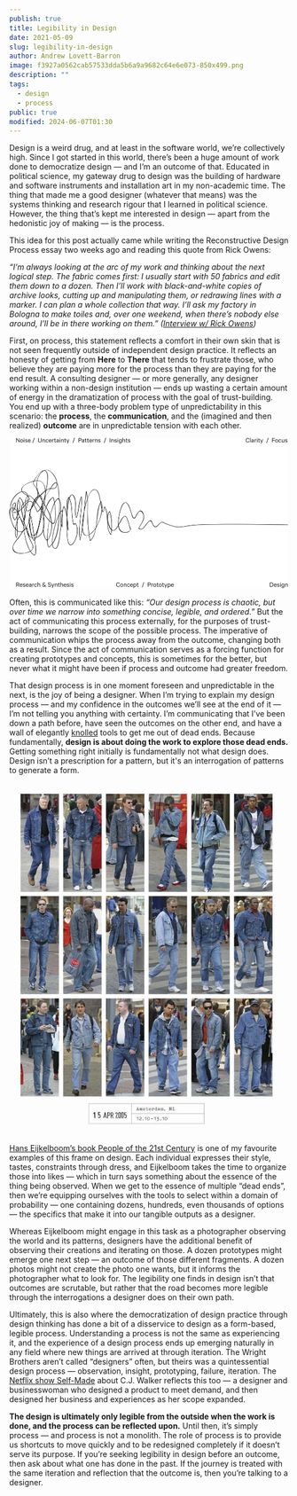 ```yaml
---
publish: true
title: Legibility in Design
date: 2021-05-09
slug: legibility-in-design
author: Andrew Lovett-Barron
image: f3927a0562cab57533dda5b6a9a9682c64e6e073-850x499.png
description: ""
tags:
  - design
  - process
public: true
modified: 2024-06-07T01:30
---
```


Design is a weird drug, and at least in the software world, we’re collectively high. Since I got started in this world, there’s been a huge amount of work done to democratize design — and I’m an outcome of that. Educated in political science, my gateway drug to design was the building of hardware and software instruments and installation art in my non-academic time. The thing that made me a good designer (whatever that means) was the systems thinking and research rigour that I learned in political science. However, the thing that’s kept me interested in design — apart from the hedonistic joy of making — is the process.

This idea for this post actually came while writing the Reconstructive Design Process essay two weeks ago and reading this quote from Rick Owens:

_“I’m always looking at the arc of my work and thinking about the next logical step. The fabric comes first: I usually start with 50 fabrics and edit them down to a dozen. Then I’ll work with black-and-white copies of archive looks, cutting up and manipulating them, or redrawing lines with a marker. I can plan a whole collection that way. I’ll ask my factory in Bologna to make toiles and, over one weekend, when there’s nobody else around, I’ll be in there working on them.” ([Interview w/ Rick Owens](https://www.matchesfashion.com/intl/mens/the-style-report/2017/01/the-paris-fashion-week-issue/my-desk-rick-owens-designer-interview))_

First, on process, this statement reflects a comfort in their own skin that is not seen frequently outside of independent design practice. It reflects an honesty of getting from **Here** to **There** that tends to frustrate those, who believe they are paying more for the process than they are paying for the end result. A consulting designer — or more generally, any designer working within a non-design institution — ends up wasting a certain amount of energy in the dramatization of process with the goal of trust-building. You end up with a three-body problem type of unpredictability in this scenario: the **process**, the **communication**, and the (imagined and then realized) **outcome** are in unpredictable tension with each other.

![](../_assets/575f5db03bc9c32ac7cff457b31a03533b71652b-1002x539.png)

Often, this is communicated like this: _“Our design process is chaotic, but over time we narrow into something concise, legible, and ordered.”_ But the act of communicating this process externally, for the purposes of trust-building, narrows the scope of the possible process. The imperative of communication whips the process away from the outcome, changing both as a result. Since the act of communication serves as a forcing function for creating prototypes and concepts, this is sometimes for the better, but never what it might have been if process and outcome had greater freedom.

That design process is in one moment foreseen and unpredictable in the next, is the joy of being a designer. When I’m trying to explain my design process — and my confidence in the outcomes we’ll see at the end of it — I’m not telling you anything with certainty. I’m communicating that I’ve been down a path before, have seen the outcomes on the other end, and have a wall of elegantly [knolled](https://en.wikipedia.org/wiki/Tom_Sachs#Knolling) tools to get me out of dead ends. Because fundamentally, **design is about doing the work to explore those dead ends.** Getting something right initially is fundamentally not what design does. Design isn’t a prescription for a pattern, but it's an interrogation of patterns to generate a form.

![](../_assets/9550669d74424dda1f8bcc10ede4664dca55174c-920x1156.webp)

[Hans Eijkelboom’s book People of the 21st Century](https://www.theguardian.com/artanddesign/2014/oct/23/hans-eijkelboom-street-photography-tribes-people-twenty-first-century) is one of my favourite examples of this frame on design. Each individual expresses their style, tastes, constraints through dress, and Eijkelboom takes the time to organize those into likes — which in turn says something about the essence of the thing being observed. When we get to the essence of multiple “dead ends”, then we’re equipping ourselves with the tools to select within a domain of probability — one containing dozens, hundreds, even thousands of options — the specifics that make it into our tangible outputs as a designer.

Whereas Eijkelboom might engage in this task as a photographer observing the world and its patterns, designers have the additional benefit of observing their creations and iterating on those. A dozen prototypes might emerge one next step — an outcome of those different fragments. A dozen photos might not create the photo one wants, but it informs the photographer what to look for. The legibility one finds in design isn’t that outcomes are scrutable, but rather that the road becomes more legible through the interrogations a designer does on their own path.

Ultimately, this is also where the democratization of design practice through design thinking has done a bit of a disservice to design as a form-based, legible process. Understanding a process is not the same as experiencing it, and the experience of a design process ends up emerging naturally in any field where new things are arrived at through iteration. The Wright Brothers aren’t called “designers” often, but theirs was a quintessential design process — observation, insight, prototyping, failure, iteration. The [Netflix show Self-Made](https://www.netflix.com/title/80202462) about C.J. Walker reflects this too — a designer and businesswoman who designed a product to meet demand, and then designed her business and experiences as her scope expanded.

**The design is ultimately only legible from the outside when the work is done, and the process can be reflected upon.** Until then, it’s simply process — and process is not a monolith. The role of process is to provide us shortcuts to move quickly and to be redesigned completely if it doesn’t serve its purpose. If you’re seeking legibility in design before an outcome, then ask about what one has done in the past. If the journey is treated with the same iteration and reflection that the outcome is, then you’re talking to a designer.
